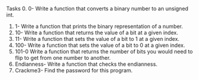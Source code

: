 Tasks
0. 0- Write a function that converts a binary number to an unsigned int.
1. 1- Write a function that prints the binary representation of a number.
2. 10- Write a function that returns the value of a bit at a given index.
3. 11- Write a function that sets the value of a bit to 1 at a given index.
4. 100- Write a function that sets the value of a bit to 0 at a given index.
5. 101-0 Write a function that returns the number of bits you would need to flip to get from one number to another.
6. Endianness- Write a function that checks the endianness.
7. Crackme3- Find the password for this program.
